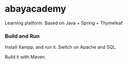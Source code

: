 # abayacademy
 Learning platform.
 Based on Java + Spring + Thymeleaf

### Build and Run

   Install Xampp, and run it. Switch on Apache and SQL.
  
   Build it with Maven. 